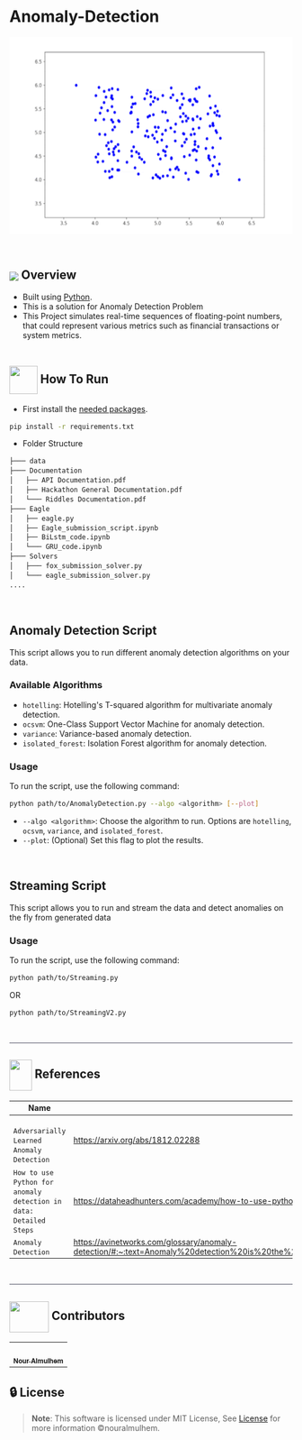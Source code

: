 <div align= >

# Anomaly-Detection


</div>
<div align="center">
   <img align="center" height="350px"  src="images/python_anomaly_detection_isolation_forest.gif" alt="logo">
   <br>


</div>

<p align="center">
    <br>
</p>

## <img align="center"  height =50px src="https://user-images.githubusercontent.com/71986226/154076110-1233d7a8-92c2-4d79-82c1-30e278aa518a.gif"> Overview

<ul>
<li> Built using <a href="https://docs.python.org/3/">Python</a>.</li>
<li> This is a solution for Anomaly Detection Problem</li>
<li> This Project simulates real-time sequences of floating-point numbers, that could represent various metrics such as financial transactions or system metrics.</li>

<br>

</ul>
</li>
</ul>
<a id = "Started"></a>

## <img  align= center width=50px height=50px src="https://c.tenor.com/HgX89Yku5V4AAAAi/to-the-moon.gif"> How To Run

- First install the <a href="https://github.com/nouralmulhem/Cipher-Sphere/blob/main/requirements.txt">needed packages</a>.</li>

```sh
pip install -r requirements.txt
```

- Folder Structure

```sh
├─── data
├─── Documentation
│   ├── API Documentation.pdf
│   ├── Hackathon General Documentation.pdf
│   └─── Riddles Documentation.pdf
├─── Eagle
│   ├── eagle.py
│   ├── Eagle_submission_script.ipynb
│   ├── BiLstm_code.ipynb
│   └─── GRU_code.ipynb
├─── Solvers
│   ├─── fox_submission_solver.py
│   └─── eagle_submission_solver.py
....
```

<br/>

## Anomaly Detection Script

This script allows you to run different anomaly detection algorithms on your data.

### Available Algorithms

- `hotelling`: Hotelling's T-squared algorithm for multivariate anomaly detection.
- `ocsvm`: One-Class Support Vector Machine for anomaly detection.
- `variance`: Variance-based anomaly detection.
- `isolated_forest`: Isolation Forest algorithm for anomaly detection.

### Usage

To run the script, use the following command:

```sh
python path/to/AnomalyDetection.py --algo <algorithm> [--plot]
```

- `--algo <algorithm>`: Choose the algorithm to run. Options are `hotelling`, `ocsvm`, `variance`, and `isolated_forest`.
- `--plot`: (Optional) Set this flag to plot the results.

<br/>

## Streaming Script

This script allows you to run and stream the data and detect anomalies on the fly from generated data


### Usage

To run the script, use the following command:

```sh
python path/to/Streaming.py 
```
OR
```sh
python path/to/StreamingV2.py 
```

<br/>

<hr style="background-color: #4b4c60"></hr>

<a id ="References"></a>

## <img  align="center" width= 40px height =55px src="https://i.giphy.com/media/v1.Y2lkPTc5MGI3NjExdnI2ZGR1dXVnM2VpdGpzZ3pydWJwYTF4cTVzYmppdGFiNGsyNmJ2cCZlcD12MV9pbnRlcm5hbF9naWZfYnlfaWQmY3Q9cw/Z5HWPHECnylZeYOZ6U/giphy.gif"> References


| Name       | Link                                                                 |
|-----------------|--------------------------------------------------------------------------|
| ` Adversarially Learned Anomaly Detection`     | https://arxiv.org/abs/1812.02288 |
| `How to use Python for anomaly detection in data: Detailed Steps`         | https://dataheadhunters.com/academy/how-to-use-python-for-anomaly-detection-in-data-detailed-steps/ |
| `Anomaly Detection`      | https://avinetworks.com/glossary/anomaly-detection/#:~:text=Anomaly%20detection%20is%20the%20identification,noise%2C%20novelties%2C%20and%20exceptions.

<br/>
<hr style="background-color: #4b4c60"></hr>
<a id ="Contributors"></a>

## <img  align="center" width= 70px height =55px src="https://media0.giphy.com/media/Xy702eMOiGGPzk4Zkd/giphy.gif?cid=ecf05e475vmf48k83bvzye3w2m2xl03iyem3tkuw2krpkb7k&rid=giphy.gif&ct=s"> Contributors

<table >
  <tr>
    <td align="center"><a href="https://github.com/nouralmulhem"><img src="https://avatars.githubusercontent.com/u/76218033?v=4" width="150;" alt=""/><br /><sub><b>Nour Almulhem</b></sub></a><br /></td>
  </tr>
</table>

<a id ="License"></a>

## 🔒 License

> **Note**: This software is licensed under MIT License, See [License](https://github.com/nouralmulhem/Cipher-Sphere/blob/main/LICENSE) for more information ©nouralmulhem.

